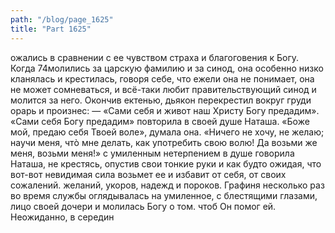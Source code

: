 ```yaml
---
path: "/blog/page_1625"
title: "Part 1625"
---
```


ожались в сравнении с ее чувством страха и благоговения к Богу. Когда 74молились за царскую фамилию и за синод, она особенно низко кланялась и крестилась, говоря себе, что ежели она не понимает, она не может сомневаться, и всё-таки любит правительствующий синод и молится за него.
Окончив ектенью, дьякон перекрестил вокруг груди орарь и произнес:
― «Сами себя и живот наш Христу Богу предадим».
«Сами себя Богу предадим» повторила в своей душе Наташа. «Боже мой, предаю себя Твоей воле», думала она. «Ничего нe хочу, не желаю; научи меня, чтò мне делать, как употребить свою волю! Да возьми же меня, возьми меня!» с умиленным нетерпением в душе говорила Наташа, не крестясь, опустив свои тонкие руки и как будто ожидая, что вот-вот невидимая сила возьмет ее и избавит от себя, от своих сожалений. желаний, укоров, надежд и пороков.
Графиня несколько раз во время службы оглядывалась на умиленное, с блестящими глазами, лицо своей дочери и молилась Богу о том. чтоб Он помог ей.
Неожиданно, в середин
